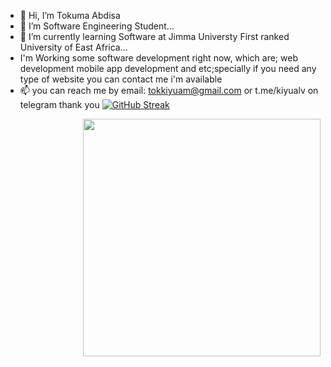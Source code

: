- 👋 Hi, I’m Tokuma Abdisa
- 👀 I’m Software Engineering Student...
- 🌱 I’m currently learning Software at Jimma Universty First ranked University of East Africa...
- I'm Working some software development right now, which are; web development mobile app development and etc;specially if you need any type of website you can contact me i'm available 
- 📫  you can reach me by email: tokkiyuam@gmail.com or t.me/kiyualv on telegram
thank you
[![GitHub Streak](https://streak-stats.demolab.com?user=tokukiyu&theme=dark&hide_border=true&background=420C0C20)](https://git.io/streak-stats)
<img align="right" width="380" src="https://camo.githubusercontent.com/7dab2bf16785d9e25ba15bdd49d9be3098b73872eb701eacdbba15dc9d56e162/68747470733a2f2f6769746875622d726561646d652d73746174732e76657263656c2e6170702f6170693f757365726e616d653d62656b616c75652673686f775f69636f6e733d74727565267468656d653d6461726b26626f726465725f636f6c6f723d66666666666626686964655f626f726465723d74727565" data-canonical-src="https://github-readme-stats.vercel.app/api?username=bekalue&amp;show_icons=true&amp;theme=dark&amp;border_color=ffffff&amp;hide_border=true" style="max-width: 100%;">
<!---
tokukiyu/tokukiyu is a ✨ special ✨ repository because its `README.md` (this file) appears on your GitHub profile.
You can click the Preview link to take a look at your changes.
--->
